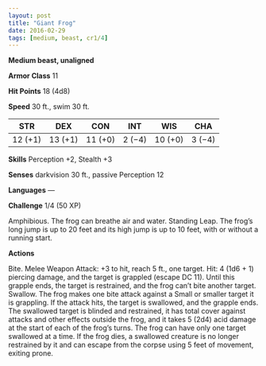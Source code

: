 ```yaml
---
layout: post
title: "Giant Frog"
date: 2016-02-29
tags: [medium, beast, cr1/4]
---
```


**Medium beast, unaligned**

**Armor Class** 11

**Hit Points** 18 (4d8)

**Speed** 30 ft., swim 30 ft.

|   STR   |   DEX   |   CON   |   INT   |   WIS   |   CHA   |
|:-----:|:-----:|:-----:|:-----:|:-----:|:-----:|
| 12 (+1) | 13 (+1) | 11 (+0) | 2 (−4) | 10 (+0) | 3 (−4) |

**Skills** Perception +2, Stealth +3 

**Senses** darkvision 30 ft., passive Perception 12 

**Languages** — 

**Challenge** 1/4 (50 XP)

 Amphibious. The frog can breathe air and water. Standing Leap. The frog’s long jump is up to 20 feet and its high jump is up to 10 feet, with or without a running start. 

**Actions** 

Bite. Melee Weapon Attack: +3 to hit, reach 5 ft., one target. Hit: 4 (1d6 + 1) piercing damage, and the target is grappled (escape DC 11). Until this grapple ends, the target is restrained, and the frog can’t bite another target. Swallow. The frog makes one bite attack against a Small or smaller target it is grappling. If the attack hits, the target is swallowed, and the grapple ends. The swallowed target is blinded and restrained, it has total cover against attacks and other effects outside the frog, and it takes 5 (2d4) acid damage at the start of each of the frog’s turns. The frog can have only one target swallowed at a time. If the frog dies, a swallowed creature is no longer restrained by it and can escape from the corpse using 5 feet of movement, exiting prone.
